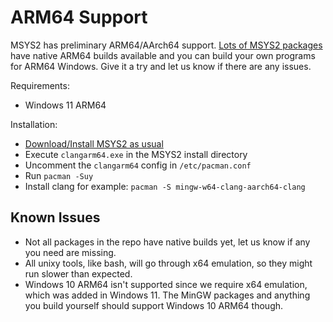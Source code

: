 # ARM64 Support

MSYS2 has preliminary ARM64/AArch64 support. [Lots of MSYS2 packages](https://packages.msys2.org/package/?repo=clangarm64) have native ARM64 builds available and you can build your own programs for ARM64 Windows. Give it a try and let us know if there are any issues.

Requirements:

* Windows 11 ARM64

Installation:

* [Download/Install MSYS2 as usual](../index.md#installation)
* Execute `clangarm64.exe` in the MSYS2 install directory
* Uncomment the `clangarm64` config in `/etc/pacman.conf`
* Run `pacman -Suy`
* Install clang for example: `pacman -S mingw-w64-clang-aarch64-clang`

## Known Issues

* Not all packages in the repo have native builds yet, let us know if any you need are missing.
* All unixy tools, like bash, will go through x64 emulation, so they might run slower than expected.
* Windows 10 ARM64 isn't supported since we require x64 emulation, which was added in Windows 11. The MinGW packages and anything you build yourself should support Windows 10 ARM64 though.
